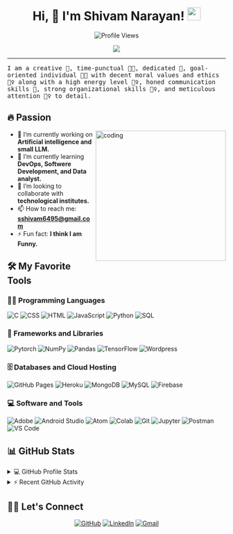 <h1 align="center">
  Hi, 👋 I'm Shivam Narayan!
  <img src="https://media.giphy.com/media/hvRJCLFzcasrR4ia7z/giphy.gif" width="30">
</h1>

<p align="center">
  <img src="https://komarev.com/ghpvc/?username=shivamnarayan&label=Profile%20Views&color=#42FFF7FF&style=flat" alt="Profile Views"/>
</p>

<p align="center">
  <a href="https://github.com/DenverCoder1/readme-typing-svg">
    <img src="https://readme-typing-svg.herokuapp.com?lines=Information+Science+Student;Problem+Solving+Web+Developer;DS%20|%20AI%20|%20ML%20Enthusiast;Always%20learning%20new%20things&center=true&width=380&height=45">
  </a>
</p>

<hr/>

<samp>
I am a creative 🎡, time-punctual 👩‍🎓, dedicated 🎯, goal-oriented individual 👩‍💻 with decent moral values and ethics 🙇‍♀️ along with a high energy level 🤹‍♀️, honed communication skills 👐, strong organizational skills 👮‍♀️, and meticulous attention 🕵️‍♀️ to detail.
</samp>

## 🔥 Passion
<img align="right" alt="coding" width="300" src="https://media3.giphy.com/media/v1.Y2lkPTc5MGI3NjExbnl6eDFubTlkcmUwNGJ5bHZzeXVhNTE1bTBhdDdlYTlsbjdyNG9scCZlcD12MV9pbnRlcm5hbF9naWZfYnlfaWQmY3Q9cw/WSBeyxvC1jH496xQGA/giphy.webp" style="max-width: 100%;">

- 🔭 I’m currently working on **Artificial intelligence and small LLM.**
- 🌱 I’m currently learning **DevOps, Softwere Development, and Data analyst.**
- 👯 I’m looking to collaborate with **technological institutes.**
- 📫 How to reach me: **sshivam6495@gmail.com**
- ⚡ Fun fact: **I think I am Funny.**

## 🛠️ My Favorite Tools

### 👨‍💻 Programming Languages
<p>
  <img alt="C" src="https://img.shields.io/badge/C-%232370ED.svg?logo=c&logoColor=white">
  <img alt="CSS" src="https://img.shields.io/badge/CSS-%231572B6.svg?logo=css3&logoColor=white">
  <img alt="HTML" src="https://img.shields.io/badge/HTML-%23E34F26.svg?logo=html5&logoColor=white">
  <img alt="JavaScript" src="https://img.shields.io/badge/JavaScript-%23F7DF1E.svg?logo=javascript&logoColor=black">
  <img alt="Python" src="https://img.shields.io/badge/Python-%2314354C.svg?logo=python&logoColor=white">
  <img alt="SQL" src="https://img.shields.io/badge/SQL-%23025E8C.svg?logo=amazon-dynamodb&logoColor=white">
</p>

### 🧰 Frameworks and Libraries
<p>
  <img alt="Pytorch" src="https://img.shields.io/badge/PyTorch-%23EE4C2C.svg?logo=pytorch&logoColor=white">
  <img alt="NumPy" src="https://img.shields.io/badge/Numpy-%23013243.svg?logo=numpy&logoColor=white">
  <img alt="Pandas" src="https://img.shields.io/badge/Pandas-%23150458.svg?logo=pandas&logoColor=white">
  <img alt="TensorFlow" src="https://img.shields.io/badge/TensorFlow-%23FF6F00.svg?logo=TensorFlow&logoColor=white">
  <img alt="Wordpress" src="https://img.shields.io/badge/Wordpress-21759B?logo=wordpress&logoColor=white">
</p>

### 🗄️ Databases and Cloud Hosting
<p>
  <img alt="GitHub Pages" src="https://img.shields.io/badge/GitHub%20Pages-%23327FC7.svg?logo=github&logoColor=white">
  <img alt="Heroku" src="https://img.shields.io/badge/Heroku-%23430098.svg?logo=heroku&logoColor=white">
  <img alt="MongoDB" src="https://img.shields.io/badge/MongoDB-%234ea94b.svg?logo=mongodb&logoColor=white">
  <img alt="MySQL" src="https://img.shields.io/badge/MySQL-%2300f.svg?logo=mysql&logoColor=white">
  <img alt="Firebase" src="https://img.shields.io/badge/Firebase-%23316192.svg?logo=firebase&logoColor=white">
</p>

### 💻 Software and Tools
<p>
  <img alt="Adobe" src="https://img.shields.io/badge/Adobe-%23FF0000.svg?logo=adobe&logoColor=white">
  <img alt="Android Studio" src="https://img.shields.io/badge/Android%20Studio-008678.svg?logo=android-studio&logoColor=white">
  <img alt="Atom" src="https://img.shields.io/badge/Atom-3DDC84?logo=atom&logoColor=white">
  <img alt="Colab" src="https://img.shields.io/badge/Colab-00b56a.svg?logo=google-colab&logoColor=white">
  <img alt="Git" src="https://img.shields.io/badge/Git-%23F05033.svg?logo=git&logoColor=white">
  <img alt="Jupyter" src="https://img.shields.io/badge/Jupyter-%23F37626.svg?logo=Jupyter&logoColor=white">
  <img alt="Postman" src="https://img.shields.io/badge/Postman-FF6C37?logo=postman&logoColor=white">
  <img alt="VS Code" src="https://img.shields.io/badge/VS%20Code-0078d7.svg?logo=visual-studio-code&logoColor=white">
</p>

## 📊 GitHub Stats
<details> 
  <summary>💻 GitHub Profile Stats</summary>
  <br>
  <img alt="Shivam's GitHub Stats" src="https://github-readme-stats.vercel.app/api?username=shivamnarayan&show_icons=true&count_private=true&theme=react&hide_border=true&bg_color=1F222E&title_color=F85D7F&icon_color=F8D866">
  <img alt="Shivam's Top Languages" src="https://github-readme-stats.vercel.app/api/top-langs/?username=shivamnarayan&langs_count=8&layout=compact&theme=react&hide_border=true&bg_color=1F222E&title_color=F85D7F&icon_color=F8D866">
</details>

<details>
  <summary>⚡ Recent GitHub Activity</summary>
  <br>
  <img alt="Shivam's GitHub Streak" src="https://github-readme-streak-stats.herokuapp.com/?user=shivamnarayan&theme=react">
</details>

## 🙋‍♀️ Let's Connect
<p align="center">
  <a href="https://github.com/Shivam-Narayan" target="_blank"><img src="https://img.icons8.com/bubbles/50/000000/github.png" alt="GitHub"/></a>
  <a href="https://www.linkedin.com/in/shivam-narayan-6885161bb" target="_blank"><img src="https://img.icons8.com/bubbles/50/000000/linkedin.png" alt="LinkedIn"/></a>
  <a href="mailto:sshivam6495@gmail.com" target="_blank"><img src="https://img.icons8.com/bubbles/50/000000/gmail.png" alt="Gmail"/></a>
</p>
